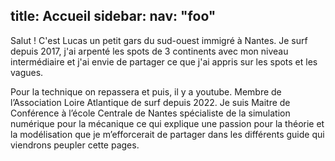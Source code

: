 title: Accueil
sidebar:
    nav: "foo"
---
Salut ! C'est Lucas un petit gars du sud-ouest immigré à Nantes. Je surf depuis 2017, j'ai arpenté les spots de 3 continents avec mon niveau intermédiaire et j'ai envie de partager ce que j'ai appris sur les spots et les vagues.

Pour la technique on repassera et puis, il y a youtube. Membre de l’Association Loire Atlantique de surf depuis 2022. Je suis Maitre de Conférence à l’école Centrale de Nantes spécialiste de la simulation numérique pour la mécanique ce qui explique une passion pour la théorie et la modélisation que je m’efforcerait de partager dans les différents guide qui viendrons peupler cette pages.